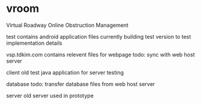 # vroom
Virtual Roadway Online Obstruction Management

test
    contains android application files
    currently building test version to test implementation details

vsp.tdkim.com
    contains relevent files for webpage
    todo: sync with web host server

client
    old test java application for server testing

database
    todo: transfer database files from web host server

server
    old server used in prototype


